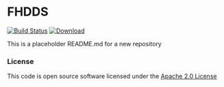 # FHDDS

[![Build Status](https://travis-ci.org/hmrc/FHDDS.svg)](https://travis-ci.org/hmrc/FHDDS) [ ![Download](https://api.bintray.com/packages/hmrc/releases/FHDDS/images/download.svg) ](https://bintray.com/hmrc/releases/FHDDS/_latestVersion)

This is a placeholder README.md for a new repository

### License

This code is open source software licensed under the [Apache 2.0 License]("http://www.apache.org/licenses/LICENSE-2.0.html")